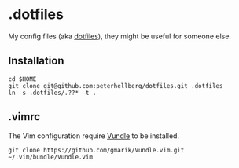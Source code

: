 # .dotfiles

My config files (aka [dotfiles](http://en.wikipedia.org/wiki/Dotfiles)), they might be useful for someone else.

## Installation

```
cd $HOME
git clone git@github.com:peterhellberg/dotfiles.git .dotfiles
ln -s .dotfiles/.??* -t .
```
## .vimrc

The Vim configuration require [Vundle](https://github.com/gmarik/Vundle.vim) to be installed.

`git clone https://github.com/gmarik/Vundle.vim.git ~/.vim/bundle/Vundle.vim`

